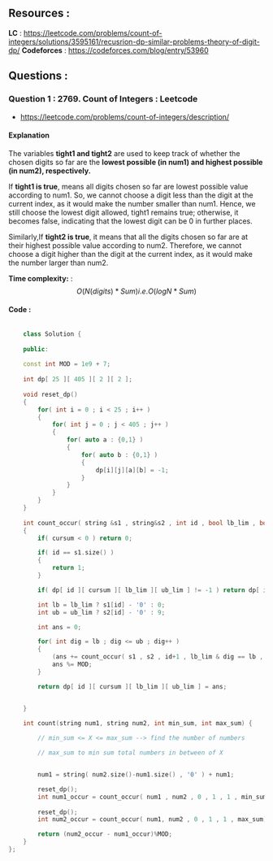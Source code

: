 ## Resources :
**LC** : https://leetcode.com/problems/count-of-integers/solutions/3595161/recusrion-dp-similar-problems-theory-of-digit-dp/
**Codeforces** : https://codeforces.com/blog/entry/53960


## Questions :

###  Question 1 : 2769. Count of Integers : Leetcode

- https://leetcode.com/problems/count-of-integers/description/

#### Explanation

The variables **tight1 and tight2** are used to keep track of whether the chosen digits so far are the **lowest possible (in num1) and highest possible (in num2), respectively.**

If **tight1 is true**, means all digits chosen so far are lowest possible value according to num1. So, we cannot choose a digit less than the digit at the current index, as it would make the number smaller than num1. Hence, we still choose the lowest digit allowed, tight1 remains true; otherwise, it becomes false, indicating that the lowest digit can be 0 in further places.

Similarly,If **tight2 is true**, it means that all the digits chosen so far are at their highest possible value according to num2. Therefore, we cannot choose a digit higher than the digit at the current index, as it would make the number larger than num2.

**Time complexity:** : $$O( N(digits) * Sum) i.e. O(logN * Sum)$$ 

#### Code :

```cpp

    class Solution {
    
    public:
   
    const int MOD = 1e9 + 7;
    
    int dp[ 25 ][ 405 ][ 2 ][ 2 ];
    
    void reset_dp()
    {
        for( int i = 0 ; i < 25 ; i++ )
        {
            for( int j = 0 ; j < 405 ; j++ )
            {
                for( auto a : {0,1} )
                {
                    for( auto b : {0,1} )
                    {
                        dp[i][j][a][b] = -1;
                    }
                }
            }
        }
    }
    
    int count_occur( string &s1 , string&s2 , int id , bool lb_lim , bool ub_lim , int cursum )
    {
        if( cursum < 0 ) return 0;

        if( id == s1.size() )
        {
            return 1;
        }

        if( dp[ id ][ cursum ][ lb_lim ][ ub_lim ] != -1 ) return dp[ id ][ cursum ][ lb_lim ][ ub_lim ];

        int lb = lb_lim ? s1[id] - '0' : 0;
        int ub = ub_lim ? s2[id] - '0' : 9;

        int ans = 0;

        for( int dig = lb ; dig <= ub ; dig++ )
        {
            (ans += count_occur( s1 , s2 , id+1 , lb_lim & dig == lb , ub_lim & dig==ub , cursum - dig ))%MOD;
            ans %= MOD;
        }

        return dp[ id ][ cursum ][ lb_lim ][ ub_lim ] = ans;


    }
    
    int count(string num1, string num2, int min_sum, int max_sum) {

        // min_sum <= X <= max_sum --> find the number of numbers

        // max_sum to min sum total numbers in between of X


        num1 = string( num2.size()-num1.size() , '0' ) + num1;

        reset_dp();
        int num1_occur = count_occur( num1 , num2 , 0 , 1 , 1 , min_sum - 1 );
        
        reset_dp();
        int num2_occur = count_occur( num1, num2 , 0 , 1 , 1 , max_sum);

        return (num2_occur - num1_occur)%MOD;   
    }
};
```

